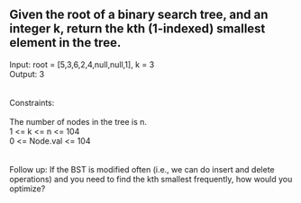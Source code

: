## Given the root of a binary search tree, and an integer k, return the kth (1-indexed) smallest element in the tree. <br> 
Input: root = [5,3,6,2,4,null,null,1], k = 3 <br> 
Output: 3 <br> <br> <br> 
Constraints: <br> <br> 
The number of nodes in the tree is n. <br> 
1 <= k <= n <= 104 <br> 
0 <= Node.val <= 104 <br> <br> <br> 
Follow up: If the BST is modified often (i.e., we can do insert and delete operations) and you need to find the kth smallest frequently, how would you optimize? <br> 
